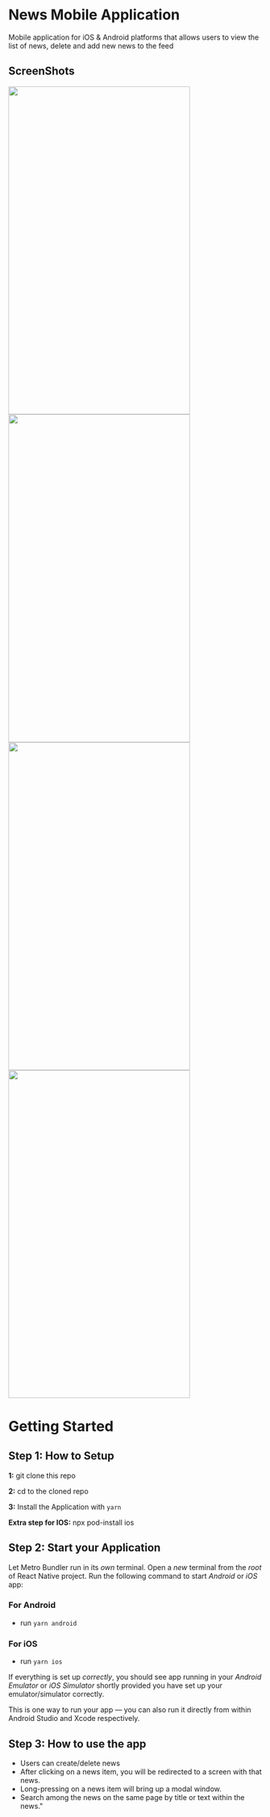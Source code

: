 # News Mobile Application

Mobile application for iOS & Android platforms that allows users to view the list of news, delete and add new news to the feed

## ScreenShots

<img src="https://github.com/user-attachments/assets/53809a43-1905-4a7f-9752-3b213b6ca278" width="360" height="650">   
<img src="https://github.com/user-attachments/assets/935ca9aa-f030-4385-a95e-fca7fbaa8aa5" width="360" height="650">   
<img src="https://github.com/user-attachments/assets/b702468a-54ea-4710-bffe-6cc7dc2cbf0b" width="360" height="650">   
<img src="https://github.com/user-attachments/assets/1d39a41f-01b8-40e2-b48f-2a35b39e0e49" width="360" height="650">   

# Getting Started

## Step 1: How to Setup

**1:** git clone this repo

**2:** cd to the cloned repo

**3:** Install the Application with `yarn`

**Extra step for IOS:** npx pod-install ios

## Step 2: Start your Application

Let Metro Bundler run in its _own_ terminal. Open a _new_ terminal from the _root_ of React Native project. Run the following command to start _Android_ or _iOS_ app:

### For Android

- run `yarn android`

### For iOS

- run `yarn ios`

If everything is set up _correctly_, you should see app running in your _Android Emulator_ or _iOS Simulator_ shortly provided you have set up your emulator/simulator correctly.

This is one way to run your app — you can also run it directly from within Android Studio and Xcode respectively.

## Step 3: How to use the app

- Users can create/delete news
- After clicking on a news item, you will be redirected to a screen with that news.
- Long-pressing on a news item will bring up a modal window.
- Search among the news on the same page by title or text within the news."
